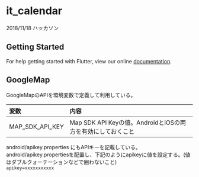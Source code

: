 # it_calendar

2018&#x2F;11&#x2F;18 ハッカソン

## Getting Started

For help getting started with Flutter, view our online
[documentation](https://flutter.io/).


## GoogleMap
GoogleMapのAPIを環境変数で定義して利用している。

|変数|内容|
|:--|:--|
|MAP_SDK_API_KEY|Map SDK API Keyの値。AndroidとiOSの両方を有効にしておくこと|

android/apikey.properties にもAPIキーを記載している。  
android/apikey.propertiesを配置し、下記のようにapikeyに値を設定する。(値はダブルクォーテーションなどで囲わないこと)  
`apikey=xxxxxxxxxxx`